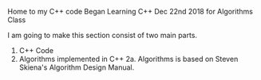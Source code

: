 Home to my C++ code
Began Learning C++ Dec 22nd 2018 for Algorithms Class

I am going to make this section consist of two main parts.
1. C++ Code
2. Algorithms implemented in C++
2a. Algorithms is based on Steven Skiena's Algorithm Design Manual.
